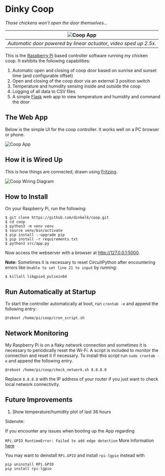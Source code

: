 # Dinky Coop

*Those chickens won't open the door themselves...*


|              ![`Coop App`](img/door.gif "door.gif")              |
| :----------------------------------------------------------------: |
| *Automatic door powered by linear actuator, video sped up 2.5x.* |

This is the [Raspberry Pi](https://www.raspberrypi.com) based controller software running my chicken coop. It exhibits the following capabilities:

1. Automatic open and closing of coop door based on sunrise and sunset time (and configurable offset)
2. Open and closing of the coop door via an external 3 position switch
3. Temperature and humidity sensing inside and outside the coop
4. Logging of all data to CSV files
5. A simple [Flask](https://flask.palletsprojects.com/en) web app to view temperature and humidity and command the door

## The Web App

Below is the simple UI for the coop controller. It works well on a PC browser or phone.

![`Coop App`](img/app.png "app.png")

## How it is Wired Up

This is how things are connected, drawn using [Fritzing](https://fritzing.org/).

![`Coop Wiring Diagram`](img/coop_bb.svg "coop_bb.svg")

## How to Install

On your Raspberry Pi, run the following:

```
$ git clone https://github.com/dinkelk/coop.git
$ cd coop
$ python3 -m venv venv
$ source venv/bin/activate
$ pip install --upgrade pip
$ pip install -r requirements.txt
$ python3 src/app.py
```

Now access the webserver with a browser at http://127.0.0.1:5000.

**Note:** Sometimes it is necessary to reset CircuitPython after encountering errors like `Unable to set line 21 to input` by running:

```
$ killall libgpiod_pulsein64
```

## Run Automatically at Startup

To start the controller automatically at boot, run `crontab -e` and append the following entry:

```
@reboot /home/pi/coop/cron_script.sh
```

## Network Monitoring

My Raspberry Pi is on a flaky network connection and sometimes it is necessary to periodically reset the Wi-Fi. A script is included to monitor the connection and reset it if necessary. To install this script run `sudo crontab -e` and append the following entry.

```
@reboot /home/pi/coop/check_network.sh 8.8.8.8
```

Replace `8.8.8.8` with the IP address of your router if you just want to check local network connectivity.

## Future Improvements

1. Show temperature/humidity plot of last 36 hours

Sidenote:

If you encounter any issues when booting up the App regarding

`RPi.GPIO RuntimeError: Failed to add edge detection` More Information [here](https://raspberrypi.stackexchange.com/questions/147332/rpi-gpio-runtimeerror-failed-to-add-edge-detection)

You may want to deinstall `RPi.GPIO` and install `rpi-lgpio` instead with

````
pip uninstall RPi.GPIO
pip install rpi-lgpio
````
